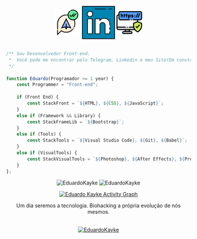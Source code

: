 <div align="center"> 
<a href="https://web.telegram.org/z/#-1582796052" target='_blank'><img align="center" src="Biblioteca_Tech/Readme_Images/telegram.png" target='_blank' alt="telegram" height="70" width="70" /></a> <a href="https://linkedin.com/in/eduardokaykedasilva" target="blank"><img align="center" src="Biblioteca_Tech/Readme_Images/linkedin.png" alt="linkedin" height="90" width="90" /></a> <a href="https://web.telegram.org/z/#-1582796052" target="blank"><img align="center" src="Biblioteca_Tech/Readme_Images/sitepessoal.png" alt="site" height="70" width="70" /></a><br><br>

</div>

<div align="left">
    
```js   
/** Sou Desenvolvedor Front-end. 
 *  Você pode me encontrar pelo Telegram, Linkedin e meu Site(Em construção). 
 */    
    
function Eduardo(Programador <= 1 year) {
    const Programmer = "Front-end";
    
    if (Front End) {
        const StackFront = `${HTML}, ${CSS}, ${JavaScript}`;
    }
    else if (Framework && Library) {
        const StackFrameLib = `${Bootstrap}`;
    }
    else if (Tools) {
        const StackTools = `${Visual Studio Code}, ${Git}, ${Babel}`;
    }
    else if (VisualTools) {
        const StackVisualTools = `${Photoshop}, ${After Effects}, ${Premiere Pro}, ${Figma}`;
    }
};
```
</div>
    
<p align="center">
  <img src="https://github-readme-stats.vercel.app/api/top-langs/?username=EduardoKayke&layout=compact&theme=tokyonight" alt="EduardoKayke" width="400" />
  <img src="http://github-readme-streak-stats.herokuapp.com?user=EduardoKayke&theme=dracula" alt="EduardoKayke" width="400" />
</p>

<p align="center">
<a href="https://github.com/ashutosh00710/github-readme-activity-graph"><img alt="Eduardo Kayke Activity Graph" src="https://activity-graph.herokuapp.com/graph?username=EduardoKayke&bg_color=1F222E&color=F8D866&line=F85D7F&point=FFFFFF&hide_border=true" width="810"/></a>
</p>
    
<div align="center">
Um dia seremos a tecnologia. Biohacking a própria evolução de nós mesmos.<br><br>

<p><a href="https://www.buymeacoffee.com/EduardoKayke"> <img align="center" src="https://cdn.buymeacoffee.com/buttons/v2/default-yellow.png" height="50" width="210" alt="EduardoKayke" /></a></a></p>
 
